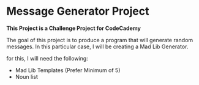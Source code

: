 # Message Generator Project

**This Project is a Challenge Project for CodeCademy**

The goal of this project is to produce a program that will generate random messages. In this particular case, I will be creating a Mad Lib Generator.

for this, I will need the following:
* Mad Lib Templates (Prefer Minimum of 5)
* Noun list
